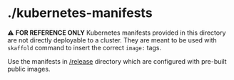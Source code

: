 # ./kubernetes-manifests

:warning: **FOR REFERENCE ONLY** Kubernetes manifests provided in this directory are not directly
deployable to a cluster. They are meant to be used with `skaffold` command to
insert the correct `image:` tags.

Use the manifests in [/release](k8s-config/microservices-app-demo/release) directory which are configured with
pre-built public images.
